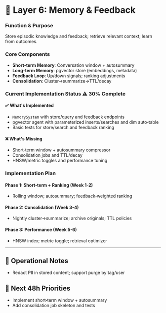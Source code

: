 # 🧠 Layer 6: Memory & Feedback

### **Function & Purpose**
Store episodic knowledge and feedback; retrieve relevant context; learn from outcomes.

### **Core Components**
- **Short‑term Memory**: Conversation window + autosummary
- **Long‑term Memory**: pgvector store (embeddings, metadata)
- **Feedback Loop**: Up/down signals; ranking adjustments
- **Consolidation**: Cluster→summarize→TTL/decay

### **Current Implementation Status** ⚠️ **30% Complete**

#### **✅ What's Implemented**
- `MemorySystem` with store/query and feedback endpoints
- pgvector agent with parameterized inserts/searches and dim auto‑table
- Basic tests for store/search and feedback ranking

#### **❌ What's Missing**
- Short‑term window + autosummary compressor
- Consolidation jobs and TTL/decay
- HNSW/metric toggles and performance tuning

### **Implementation Plan**

#### **Phase 1: Short‑term + Ranking (Week 1-2)**
- Rolling window; autosummary; feedback‑weighted ranking

#### **Phase 2: Consolidation (Week 3-4)**
- Nightly cluster→summarize; archive originals; TTL policies

#### **Phase 3: Performance (Week 5-6)**
- HNSW index; metric toggle; retrieval optimizer

---

## 🧪 Operational Notes
- Redact PII in stored content; support purge by tag/user

## 🎯 Next 48h Priorities
- Implement short‑term window + autosummary
- Add consolidation job skeleton and tests
